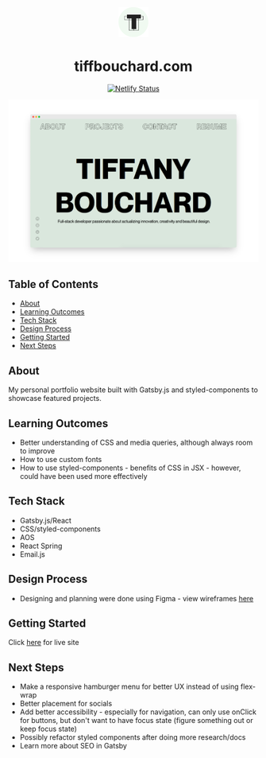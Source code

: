  <p align="center">
 <a href="https://www.tiffbouchard.com">
    <img alt="tiff" src="src/images/logo.png" width="60" />
  </a>
 </p>
<h1 align="center">
  tiffbouchard.com </h1>
 
 <p align="center">
  <a href="https://app.netlify.com/sites/tiffbouchard/deploys" target="_blank">
    <img src="https://api.netlify.com/api/v1/badges/e0df5966-3a7c-40bb-9cb8-03029de09f6a/deploy-status" alt="Netlify Status" />
  </a>
</p>

<img src="./static/images/screenshot.png">

## Table of Contents
- [About](#about)
- [Learning Outcomes](#learning-outcomes)
- [Tech Stack](#tech-stack)
- [Design Process](#design-process)
- [Getting Started](#getting-started)
- [Next Steps](#next-steps)

## About 
My personal portfolio website built with Gatsby.js and styled-components to showcase featured projects. 

## Learning Outcomes
- Better understanding of CSS and media queries, although always room to improve
- How to use custom fonts
- How to use styled-components - benefits of CSS in JSX - however, could have been used more effectively

## Tech Stack
- Gatsby.js/React
- CSS/styled-components
- AOS 
- React Spring
- Email.js

## Design Process
- Designing and planning were done using Figma - view wireframes [here](https://www.figma.com/file/zsz5CQeViz63IhPaLdWt4l/portfolio?node-id=0%3A1)

## Getting Started 
Click [here](https://tiffbouchard.com) for live site

## Next Steps
- Make a responsive hamburger menu for better UX instead of using flex-wrap
- Better placement for socials
- Add better accessibility - especially for navigation, can only use onClick for buttons, but don't want to have focus state (figure something out or keep focus state)
- Possibly refactor styled components after doing more research/docs
- Learn more about SEO in Gatsby
